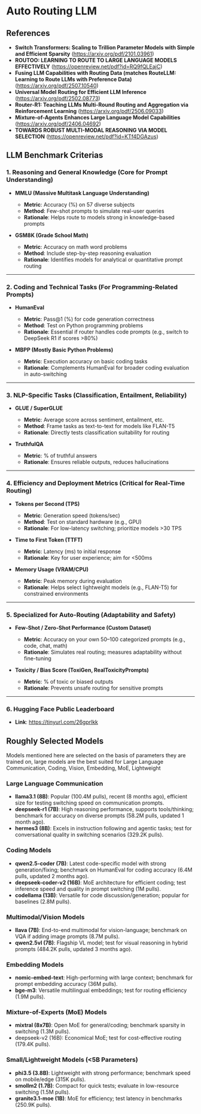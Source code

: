 # Auto Routing LLM
## References
- **Switch Transformers: Scaling to Trillion Parameter Models with Simple and Efficient Sparsity** (https://arxiv.org/pdf/2101.03961)
- **ROUTOO: LEARNING TO ROUTE TO LARGE LANGUAGE MODELS EFFECTIVELY** (https://openreview.net/pdf?id=RQ9fQLEajC)
- **Fusing LLM Capabilities with Routing Data (matches RouteLLM: Learning to Route LLMs with Preference Data)** (https://arxiv.org/pdf/2507.10540)
- **Universal Model Routing for Efficient LLM Inference** (https://arxiv.org/pdf/2502.08773)
- **Router-R1: Teaching LLMs Multi-Round Routing and Aggregation via Reinforcement Learning** (https://arxiv.org/pdf/2506.09033)
- **Mixture-of-Agents Enhances Large Language Model Capabilities** (https://arxiv.org/pdf/2406.04692)
- **TOWARDS ROBUST MULTI-MODAL REASONING VIA MODEL SELECTION** (https://openreview.net/pdf?id=KTf4DGAzus)

## LLM Benchmark Criterias
### 1. Reasoning and General Knowledge (Core for Prompt Understanding)

* **MMLU (Massive Multitask Language Understanding)**

  * **Metric**: Accuracy (%) on 57 diverse subjects
  * **Method**: Few-shot prompts to simulate real-user queries
  * **Rationale**: Helps route to models strong in knowledge-based prompts

* **GSM8K (Grade School Math)**

  * **Metric**: Accuracy on math word problems
  * **Method**: Include step-by-step reasoning evaluation
  * **Rationale**: Identifies models for analytical or quantitative prompt routing

---

### 2. Coding and Technical Tasks (For Programming-Related Prompts)

* **HumanEval**

  * **Metric**: Pass\@1 (%) for code generation correctness
  * **Method**: Test on Python programming problems
  * **Rationale**: Essential if router handles code prompts (e.g., switch to DeepSeek R1 if scores >80%)

* **MBPP (Mostly Basic Python Problems)**

  * **Metric**: Execution accuracy on basic coding tasks
  * **Rationale**: Complements HumanEval for broader coding evaluation in auto-switching

---

### 3. NLP-Specific Tasks (Classification, Entailment, Reliability)

* **GLUE / SuperGLUE**

  * **Metric**: Average score across sentiment, entailment, etc.
  * **Method**: Frame tasks as text-to-text for models like FLAN-T5
  * **Rationale**: Directly tests classification suitability for routing

* **TruthfulQA**

  * **Metric**: % of truthful answers
  * **Rationale**: Ensures reliable outputs, reduces hallucinations

---

### 4. Efficiency and Deployment Metrics (Critical for Real-Time Routing)

* **Tokens per Second (TPS)**

  * **Metric**: Generation speed (tokens/sec)
  * **Method**: Test on standard hardware (e.g., GPU)
  * **Rationale**: For low-latency switching; prioritize models >30 TPS

* **Time to First Token (TTFT)**

  * **Metric**: Latency (ms) to initial response
  * **Rationale**: Key for user experience; aim for <500ms

* **Memory Usage (VRAM/CPU)**

  * **Metric**: Peak memory during evaluation
  * **Rationale**: Helps select lightweight models (e.g., FLAN-T5) for constrained environments

---

### 5. Specialized for Auto-Routing (Adaptability and Safety)

* **Few-Shot / Zero-Shot Performance (Custom Dataset)**

  * **Metric**: Accuracy on your own 50–100 categorized prompts (e.g., code, chat, math)
  * **Rationale**: Simulates real routing; measures adaptability without fine-tuning

* **Toxicity / Bias Score (ToxiGen, RealToxicityPrompts)**

  * **Metric**: % of toxic or biased outputs
  * **Rationale**: Prevents unsafe routing for sensitive prompts
---

### 6. Hugging Face Public Leaderboard
  * **Link**: https://tinyurl.com/26gprlkk

## Roughly Selected Models
  Models mentioned here are selected on the basis of parameters they are trained on, large models are the best suited for Large Language Communication, Coding, Vision, Embedding, MoE, Lightweight
  ### Large Language Communication
  - **llama3.1 (8B)**: Popular (100.4M pulls), recent (8 months ago), efficient size for testing switching speed on communication prompts.
  - **deepseek-r1 (7B)**: High reasoning performance, supports tools/thinking; benchmark for accuracy on diverse prompts (58.2M pulls, updated 1 month ago).
  - **hermes3 (8B)**: Excels in instruction following and agentic tasks; test for conversational quality in switching scenarios (329.2K pulls).

  ### Coding Models
  - **qwen2.5-coder (7B)**: Latest code-specific model with strong generation/fixing; benchmark on HumanEval for coding accuracy (6.4M pulls, updated 2 months ago).
  - **deepseek-coder-v2 (16B)**: MoE architecture for efficient coding; test inference speed and quality in prompt switching (1M pulls).
  - **codellama (13B)**: Versatile for code discussion/generation; popular for baselines (2.8M pulls).

  ### Multimodal/Vision Models
  - **llava (7B)**: End-to-end multimodal for vision-language; benchmark on VQA if adding image prompts (8.7M pulls).
  - **qwen2.5vl (7B)**: Flagship VL model; test for visual reasoning in hybrid prompts (484.2K pulls, updated 3 months ago).

  ### Embedding Models
  - **nomic-embed-text**: High-performing with large context; benchmark for prompt embedding accuracy (36M pulls).
  - **bge-m3**: Versatile multilingual embeddings; test for routing efficiency (1.9M pulls).

  ### Mixture-of-Experts (MoE) Models
  - **mixtral (8x7B)**: Open MoE for general/coding; benchmark sparsity in switching (1.3M pulls).
  - deepseek-v2 (16B): Economical MoE; test for cost-effective routing (179.4K pulls).

  ### Small/Lightweight Models (<5B Parameters)
  - **phi3.5 (3.8B)**: Lightweight with strong performance; benchmark speed on mobile/edge (315K pulls).
  - **smollm2 (1.7B)**: Compact for quick tests; evaluate in low-resource switching (1.5M pulls).
  - **granite3.1-moe (1B)**: MoE for efficiency; test latency in benchmarks (250.9K pulls).

